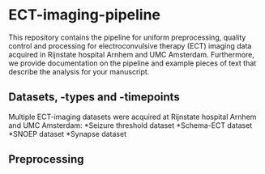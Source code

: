 # ECT-imaging-pipeline
This repository contains the pipeline for uniform preprocessing, quality control and processing for electroconvulsive therapy (ECT) imaging data acquired in Rijnstate hospital Arnhem and UMC Amsterdam. Furthermore, we provide documentation on the pipeline and example pieces of text that describe the analysis for your manuscript. 

## Datasets, -types and -timepoints
Multiple ECT-imaging datasets were acquired at Rijnstate hospital Arnhem and UMC Amsterdam:
*Seizure threshold dataset
*Schema-ECT dataset
*SNOEP dataset
*Synapse dataset

## Preprocessing

